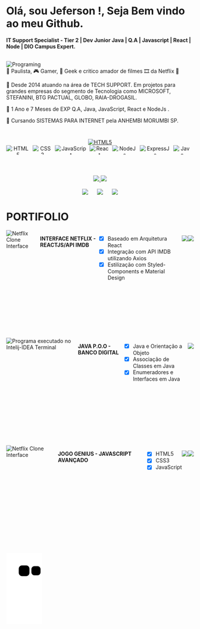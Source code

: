 # Olá, sou Jeferson !, Seja Bem vindo ao meu Github.
**IT Support Specialist - Tier 2 | Dev Junior Java | Q.A | Javascript | React | Node | DIO Campus Expert.**

<br />
<img align="left" alt="Programing" width="500" src="https://user-images.githubusercontent.com/10172471/147827954-19ecac00-2001-4599-9373-63d3d69e6c4f.gif">
<div>
<p align="left"> 🔭  Paulista, 🎮 Gamer, 🖖 Geek e critico amador de filmes 🎞 da Netflix 🍿</p>
<p align="left"> 📰 Desde 2014 atuando na área de TECH SUPPORT. Em projetos para grandes empresas do segmento de Tecnologia como MICROSOFT, STEFANINI, BTG PACTUAL, GLOBO, RAIA-DROGASIL.</p>
<p align="left"> 🧪 1 Ano e 7 Meses de EXP Q.A, Java, JavaScript, React e NodeJs .</p>
<p align="left"> 🚀 Cursando SISTEMAS PARA INTERNET pela ANHEMBI MORUMBI SP.</p>
</div>
 
#

<div style="display: inline_block" align='center'>
<a href="https://lp.digitalinnovation.one/campus-expert">
 <img align="center"  alt="HTML5"  src="https://user-images.githubusercontent.com/10172471/153278662-f49a67d6-bc3d-4cbe-8739-a6c0de1afe85.png">
 </a>
</div>  
<div align="center" style="display: flex"><br>  
<img align="center" alt="HTML5" height="25" src="https://img.shields.io/badge/HTML5-E34F26?style=for-the-badge&logo=html5&logoColor=white">
<span>&nbsp;&nbsp;</span>
<img align="center" alt="CSS3" height="25" src="https://img.shields.io/badge/CSS3-1572B6?style=for-the-badge&logo=css3&logoColor=white">
<span>&nbsp;&nbsp;</span>  
<img align="center" alt="JavaScript" height="25"  src="https://img.shields.io/badge/JavaScript-F7DF1E?style=for-the-badge&logo=javascript&logoColor=black">
<span>&nbsp;&nbsp;</span> 
<img align="center" alt="React" height="25"  src="https://img.shields.io/badge/React-20232A?style=for-the-badge&logo=react&logoColor=61DAFB">
<span>&nbsp;&nbsp;</span>
<img align="center" alt="NodeJs" height="25"  src="https://img.shields.io/badge/Node.js-339933?style=for-the-badge&logo=nodedotjs&logoColor=white">
<span>&nbsp;&nbsp;</span> 
<img align="center" alt="ExpressJs" height="25"  src="https://img.shields.io/badge/Express.js-000000?style=for-the-badge&logo=express&logoColor=white">
<span>&nbsp;&nbsp;</span> 
<img align="center" alt="Java"  height="25" src="https://img.shields.io/badge/Java-ED8B00?style=for-the-badge&logo=java&logoColor=white">
<span>&nbsp;&nbsp;</span> 
</div>
 
#
 
<br>

<div style="display: inline_block" align='center'>
  <a href="https://beacons.ai/jefersonrgomes">
  <img height="150" src="https://github-readme-stats.vercel.app/api?username=jefersonrgomes&show_icons=true&theme=dracula&include_all_commits=true&count_private=true"/> <img height="150" src="https://github-readme-stats.vercel.app/api/top-langs/?username=jefersonrgomes&layout=compact&langs_count=16&theme=dracula"/>
</div>
  
  <br>


<div  style="display: inline_block" align='center'>
<a href="https://instagram.com/jefersonrgomes" target="_blank"><img src="https://img.shields.io/badge/-Instagram-%23E4405F?style=for-the-badge&logo=instagram&logoColor=white" width="135" target="_blank"></a> <span>&nbsp;&nbsp;&nbsp;&nbsp;</span> <a href="https://www.linkedin.com/in/jefersonribeirogomes" target="_blank"><img src="https://img.shields.io/badge/-LinkedIn-%230077B5?style=for-the-badge&logo=linkedin&logoColor=white"  width="135" target="_blank"></a> <span>&nbsp;&nbsp;&nbsp;&nbsp;</span>  <a href="https://discord.gg/jeferson.rgomes#5396" target="_blank"><img src="https://img.shields.io/badge/Discord-7289DA?style=for-the-badge&logo=discord&logoColor=white"  width="135" target="_blank"></a> 
</div> 


# PORTIFOLIO 

<div align="left" style="display: flex"><br>  
<img align="right" alt="Netflix Clone Interface" height="250" src="https://user-images.githubusercontent.com/10172471/140009531-374b26f3-b6e1-4621-8778-a5ec39eb920a.png">

**INTERFACE NETFLIX - REACTJS/API IMDB**

- [x] Baseado em Arquitetura React
- [x] Integração com API IMDB utilizando Axios
- [x] Estilização com Styled-Components e Material Design

<a href="https://github.com/jefersonrgomes/NetflixCloneReactJs" target="_blank"><img src="https://img.shields.io/badge/GitHub-100000?style=for-the-badge&logo=github&logoColor=white" height="25" target="_blank"></a> 
  
<a href="https://netflix-clone-react-js-taupe.vercel.app/" target="_blank"><img src="https://user-images.githubusercontent.com/10172471/148669545-d84d8d40-5b04-46dd-9598-b0cff9770ef0.png" height="25" target="_blank"></a>   
<br/> <br/> 
 </div>
 
# 
#
 
<div align="left" style="display: flex"><br>  
<img align="right" alt="Programa executado no Intelij-IDEA Terminal" height="250" src="https://user-images.githubusercontent.com/10172471/150661444-6aceee25-0f52-47e7-a001-7e47879748f1.png">

**JAVA P.O.O - BANCO DIGITAL**

- [x] Java e Orientação a Objeto
- [x] Associação de Classes em Java
- [X] Enumeradores e Interfaces em Java

<a href="https://github.com/jefersonrgomes/desafio-dio-banco/blob/master/README.md" target="_blank"><img src="https://img.shields.io/badge/GitHub-100000?style=for-the-badge&logo=github&logoColor=white" height="25" target="_blank"></a> 
<br/> <br/> <br/> <br/> 
 </div> 

#  
#

<div align="left" style="display: flex"><br>  
<img align="right" alt="Netflix Clone Interface"  height="250" src="https://user-images.githubusercontent.com/10172471/151708382-d0f5d504-71e0-4096-83ca-cd8e39debb13.png">

**JOGO GENIUS - JAVASCRIPT AVANÇADO**

- [x] HTML5
- [x] CSS3
- [X] JavaScript
  
<a href="https://github.com/jefersonrgomes/dio-genius-game" target="_blank"><img src="https://img.shields.io/badge/GitHub-100000?style=for-the-badge&logo=github&logoColor=white" height="25" target="_blank"></a> 
  
<a href="https://dio-genius-game.vercel.app/" target="_blank"><img src="https://user-images.githubusercontent.com/10172471/148669545-d84d8d40-5b04-46dd-9598-b0cff9770ef0.png" height="25" target="_blank"></a>   
<br/> <br/> <br/> <br/> 
</div>
 
#  
#  
  
![Snake animation](https://github.com/jefersonrgomes/jefersonrgomes/blob/output/github-contribution-grid-snake.svg)

#  
 
 
